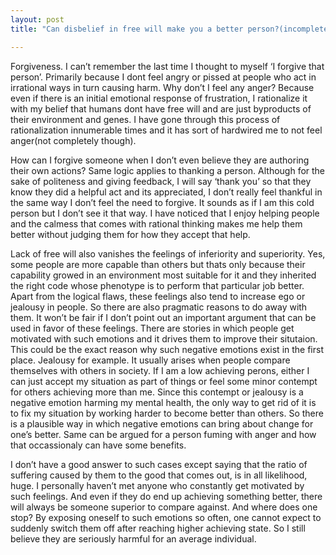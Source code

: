 ```yaml
---
layout: post
title: "Can disbelief in free will make you a better person?(incomplete)"

---
```


Forgiveness. I can’t remember the last time I thought to myself ‘I forgive that person’.  Primarily because I dont feel angry or pissed at people who act in irrational ways in turn causing harm. Why don’t I feel any anger? Because even if there is an initial emotional response of frustration, I rationalize it with my belief that humans dont have free will and are just byproducts of their environment and genes. I have gone through this process of rationalization innumerable times and it has sort of hardwired me to not feel anger(not completely though). 

How can I forgive someone when I don’t even believe they are authoring their own actions? Same logic applies to thanking a person. Although for the sake of politeness and giving feedback, I will say ‘thank you’  so that they know they did a helpful act and its appreciated,  I don’t really feel thankful in the same way I don’t feel the need to forgive. It sounds as if I am this cold person but I don’t see it that way. I have noticed that I enjoy helping people and the calmess that comes with rational thinking makes me help them better without judging them for how they accept that help. 

Lack of free will also vanishes the feelings of inferiority and superiority. Yes, some people are more capable than others but thats only because their capability growed in an environment most suitable for it and they inherited the right code whose phenotype is to perform that particular job better. Apart from the logical flaws, these feelings also tend to increase ego or jealousy in people. So there are also pragmatic reasons to do away with them. It won’t be fair if I don’t point out an important argument that can be used in favor of these feelings. There are stories in which people get motivated with such emotions and it drives them to improve their situtaion. This could be the exact reason why such negative emotions exist in the first place. Jealousy for example. It usually arises when people compare themselves with others in society. If I am a low achieving perons, either I can just accept my situation as part of things or feel some minor contempt for others achieving more than me. Since this contempt or jealousy is a negative emotion harming my mental health, the only way to get rid of it is to fix my situation by working harder to become better than others. So there is a plausible way in which negative emotions can bring about change for one’s better. Same can be argued for a person fuming with anger and how that occassionaly can have some benefits. 

I don’t have a good answer to such cases except saying that the ratio of suffering caused by them to the good that comes out, is in all likelihood, huge. I personally haven’t met anyone who constantly get motivated by such feelings. And even if they do end up achieving something better, there will always be someone superior to compare against. And where does one stop? By exposing oneself to such emotions so often, one cannot expect to suddenly switch them off after reaching higher achieving state. So I still believe they are seriously harmful for an average individual.


